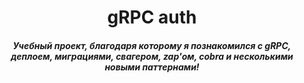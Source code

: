 <div align="center">
    <h1>gRPC auth</h1>
    <h5>
      Учебный проект, благодаря которому я познакомился с gRPC, деплоем, миграциями, свагером, zap'ом, cobra и несколькими новыми паттернами!
    </h5>
</div>
